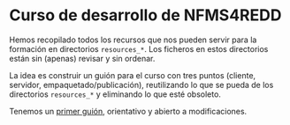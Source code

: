 # Curso de desarrollo de NFMS4REDD

Hemos recopilado todos los recursos que nos pueden servir para la formación en directorios ``resources_*``. Los ficheros en estos directorios están sin (apenas) revisar y sin ordenar.

La idea es construir un guión para el curso con tres puntos (cliente, servidor, empaquetado/publicación), reutilizando lo que se pueda de los directorios ``resources_*`` y eliminando lo que esté obsoleto.

Tenemos un [primer guión](index.md), orientativo y abierto a modificaciones.
